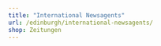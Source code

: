 ```yaml
---
title: "International Newsagents"
url: /edinburgh/international-newsagents/
shop: Zeitungen
---
```

